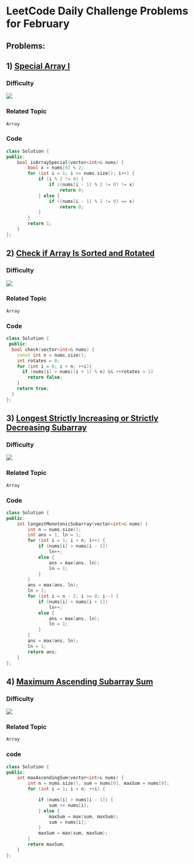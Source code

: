 # LeetCode Daily Challenge Problems for February

## Problems:

## 1)  [Special Array I](https://leetcode.com/problems/special-array-i/description/)

### Difficulty

![](https://img.shields.io/badge/Easy-green?style=for-the-badge)

### Related Topic

`Array`

### Code

```cpp
class Solution {
public:
    bool isArraySpecial(vector<int>& nums) {
        bool x = nums[0] % 2;
        for (int i = 1; i <= nums.size(); i++) {
            if (i % 2 != 0) {
                if ((nums[i - 1] % 2 != 0) != x)
                    return 0;
            } else {
                if ((nums[i - 1] % 2 != 0) == x)
                    return 0;
            }
        }
        return 1;
    }
};
```

## 2)  [Check if Array Is Sorted and Rotated](https://leetcode.com/problems/check-if-array-is-sorted-and-rotated/)

### Difficulty

![](https://img.shields.io/badge/Easy-green?style=for-the-badge)

### Related Topic

`Array`

### Code

```cpp
class Solution {
 public:
  bool check(vector<int>& nums) {
    const int n = nums.size();
    int rotates = 0;
    for (int i = 0; i < n; ++i){
      if (nums[i] > nums[(i + 1) % n] && ++rotates > 1)
        return false;
    }
    return true;
  }
};
```

## 3)  [Longest Strictly Increasing or Strictly Decreasing Subarray](https://leetcode.com/problems/longest-strictly-increasing-or-strictly-decreasing-subarray/)

### Difficulty

![](https://img.shields.io/badge/Easy-green?style=for-the-badge)

### Related Topic

`Array`

### Code

```cpp
class Solution {
public:
    int longestMonotonicSubarray(vector<int>& nums) {
        int n = nums.size();
        int ans = 1, ln = 1;
        for (int i = 1; i < n; i++) {
            if (nums[i] > nums[i - 1])
                ln++;
            else {
                ans = max(ans, ln);
                ln = 1;
            }
        }
        ans = max(ans, ln);
        ln = 1;
        for (int i = n - 2; i >= 0; i--) {
            if (nums[i] > nums[i + 1])
                ln++;
            else {
                ans = max(ans, ln);
                ln = 1;
            }
        }
        ans = max(ans, ln);
        ln = 1;
        return ans;
    }
};
```

## 4)  [Maximum Ascending Subarray Sum](https://leetcode.com/problems/maximum-ascending-subarray-sum/)

### Difficulty

![](https://img.shields.io/badge/Easy-green?style=for-the-badge)

### Related Topic

`Array`

### code
```cpp
class Solution {
public:
    int maxAscendingSum(vector<int>& nums) {
        int n = nums.size(), sum = nums[0], maxSum = nums[0];
        for (int i = 1; i < n; ++i) {

            if (nums[i] > nums[i - 1]) {
                sum += nums[i];
            } else {
                maxSum = max(sum, maxSum);
                sum = nums[i];
            }
            maxSum = max(sum, maxSum);
        }
        return maxSum;
    }
};
```
